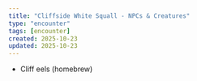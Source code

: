 ```yaml
---
title: "Cliffside White Squall - NPCs & Creatures"
type: "encounter"
tags: [encounter]
created: 2025-10-23
updated: 2025-10-23
---
```

- Cliff eels (homebrew)
